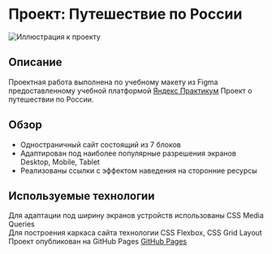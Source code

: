 # Проект: Путешествие по России
![Иллюстрация к проекту](https://github.com/zanuda-elen/russian-travel/main/images/header-logo.svg)

## Описание

Проектная работа выполнена по учебному макету из Figma предоставленному учебной платформой [Яндекс Практикум](https://practicum.yandex.ru/)
Проект о путешествии по России.

## Обзор

* Одностраничный сайт состоящий из 7 блоков 
* Адаптирован под наиболее популярные разрешения экранов Desktop, Mobile, Tablet 
* Реализованы ссылки с эффектом наведения на сторонние ресурсы 


## Используемые технологии

Для адаптации под ширину экранов устройств использованы CSS Media Queries  
Для построения каркаса сайта технологии CSS Flexbox, CSS Grid Layout  
Проект опубликован на GitHub Pages [GitHub Pages](https://zanuda-elen.github.io/russian-travel/)

